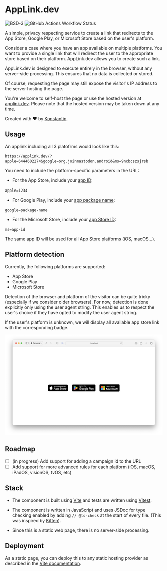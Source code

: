 # AppLink.dev

![BSD-3](https://img.shields.io/badge/License-BSD_3--Clause-blue.svg) ![GitHub Actions Workflow Status](https://github.com/Headbright/applink/actions/workflows/tests.yml/badge.svg)

A simple, privacy respecting service to create a link that redirects to the App Store, Google Play, or Microsoft Store based on the user's platform.

Consider a case where you have an app available on multiple platforms. You want to provide a single link that will redirect the user to the appropriate store based on their platform. AppLink.dev allows you to create such a link.

AppLink.dev is designed to execute entirely in the browser, without any server-side processing. This ensures that no data is collected or stored.

Of course, requesting the page may still expose the visitor's IP address to the server hosting the page.

You're welcome to self-host the page or use the hosted version at [applink.dev](https://applink.dev). Please note that the hosted version may be taken down at any time.

Created with ❤️ by [Konstantin](https://github.com/kkostov).

## Usage

An applink including all 3 platofrms would look like this:

```
https://applink.dev/?apple=6444602274&google=org.joinmastodon.android&ms=9ncbcszsjrsb
```

You need to include the platform-specific parameters in the URL:

- For the App Store, include your [app ID](https://developer.apple.com/documentation/storekit/skstoreproductviewcontroller/1502686-loadwithproductid):

`apple=1234`

- For Google Play, include your [app package name](https://developer.android.com/distribute/marketing-tools/linking-to-google-play#OpeningDetails):

`google=package-name`

- For the Microsoft Store, include your [app Store ID](https://learn.microsoft.com/en-us/windows/apps/publish/link-to-your-app):

`ms=app-id`

The same app ID will be used for all App Store platforms (iOS, macOS...).

## Platform detection

Currently, the following platforms are supported:

- App Store
- Google Play
- Microsoft Store

Detection of the browser and platform of the visitor can be quite tricky (especially if we consider older browsers). For now, detection is done explicitly only using the user agent string. This enables us to respect the user's choice if they have opted to modify the user agent string.

If the user's platform is unknown, we will display all available app store link with the corresponding badge.

![Screenshot showing all 3 store badges](./docs/screenshot-all-badges.png)

## Roadmap

- [ ] (in progress) Add support for adding a campaign id to the URL
- [ ] Add support for more advanced rules for each platform (iOS, macOS, iPadOS, visionOS, tvOS, etc)

## Stack

- The component is built using [Vite](https://vitejs.dev) and tests are written using [Vitest](https://vitest.dev).

- The component is written in JavaScript and uses JSDoc for type checking enabled by adding `// @ts-check` at the start of every file. (This was inspired by [Kitten](https://codeberg.org/kitten/app#a-little-less-magic-a-little-more-type)).

- Since this is a static web page, there is no server-side processing.

## Deployment

As a static page, you can deploy this to any static hosting provider as described in the [Vite documentation](https://vitejs.dev/guide/static-deploy.html).
